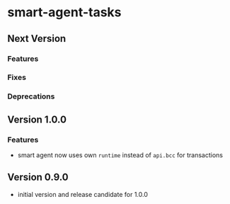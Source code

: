 # smart-agent-tasks

## Next Version
### Features
### Fixes
### Deprecations


## Version 1.0.0
### Features
- smart agent now uses own `runtime` instead of `api.bcc` for transactions


## Version 0.9.0
- initial version and release candidate for 1.0.0
